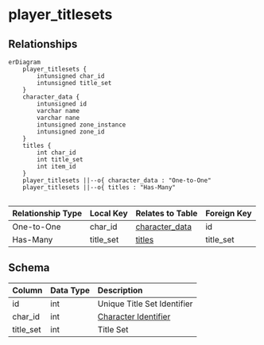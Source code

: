 # player_titlesets

## Relationships

```mermaid
erDiagram
    player_titlesets {
        intunsigned char_id
        intunsigned title_set
    }
    character_data {
        intunsigned id
        varchar name
        varchar nane
        intunsigned zone_instance
        intunsigned zone_id
    }
    titles {
        int char_id
        int title_set
        int item_id
    }
    player_titlesets ||--o{ character_data : "One-to-One"
    player_titlesets ||--o{ titles : "Has-Many"


```


| Relationship Type | Local Key | Relates to Table | Foreign Key |
| :--- | :--- | :--- | :--- |
| One-to-One | char_id | [character_data](../../schema/characters/character_data.md) | id |
| Has-Many | title_set | [titles](../../schema/titles/titles.md) | title_set |


## Schema

| Column | Data Type | Description |
| :--- | :--- | :--- |
| id | int | Unique Title Set Identifier |
| char_id | int | [Character Identifier](character_data.md) |
| title_set | int | Title Set |

